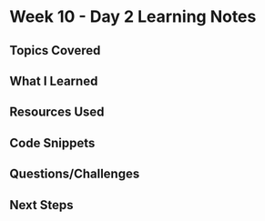 # Week 10 - Day 2 Learning Notes

## Topics Covered

## What I Learned

## Resources Used

## Code Snippets

## Questions/Challenges

## Next Steps
